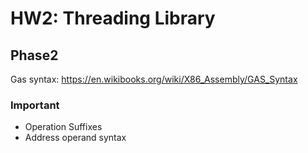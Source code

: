 # HW2: Threading Library
## Phase2
Gas syntax: https://en.wikibooks.org/wiki/X86_Assembly/GAS_Syntax
### Important
- Operation Suffixes
- Address operand syntax